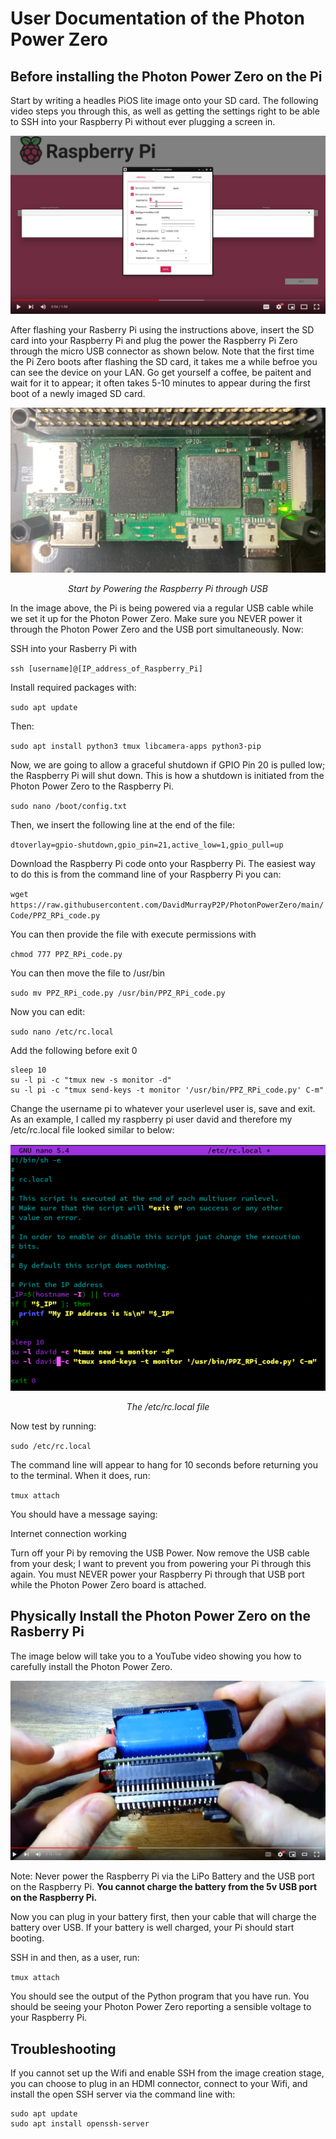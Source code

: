 # User Documentation of the Photon Power Zero

## Before installing the Photon Power Zero on the Pi ###
 
Start by writing a headles PiOS lite image onto your SD card. The following video steps you through this, as well as getting the settings right to be able to SSH into your Raspberry Pi without ever plugging a screen in.


[![Video Thumbnail](img/SD_card_install.png)]( https://youtu.be/duxeGzRcJmE "Physically Installing the Photon Powre Zero on the Raspberry Pi Zero")


After flashing your Rasberry Pi using the instructions above, insert the SD card into your Raspberry Pi and plug the power the Raspberry Pi Zero through the micro USB connector as shown below. Note that the first time the Pi Zero boots after flashing the SD card, it takes me a while befroe you can see the device on your LAN. Go get yourself a coffee, be paitent and wait for it to appear; it often takes 5-10 minutes to appear during the first boot of a newly imaged SD card.

![Alt text](img/RPi.jpg?raw=true "Title")<p style="text-align:center; font-style:italic;">Start by Powering the Raspberry Pi through USB

In the image above, the Pi is being powered via a regular USB cable while we set it up for the Photon Power Zero. Make sure you NEVER power it through the Photon Power Zero and the USB port simultaneously. Now:

SSH into your Rasberry Pi with

`ssh [username]@[IP_address_of_Raspberry_Pi]`

Install required packages with:

`sudo apt update`

Then:

`sudo apt install python3 tmux libcamera-apps python3-pip`

Now, we are going to allow a graceful shutdown if GPIO Pin 20 is pulled low; the Raspberry Pi will shut down. This is how a shutdown is initiated from the Photon Power Zero to the Raspberry Pi.

`sudo nano /boot/config.txt`

Then, we insert the following line at the end of the file:

`dtoverlay=gpio-shutdown,gpio_pin=21,active_low=1,gpio_pull=up`

Download the Raspberry Pi code onto your Raspberry Pi. The easiest way to do this is from the command line of your Raspberry Pi you can:

`wget https://raw.githubusercontent.com/DavidMurrayP2P/PhotonPowerZero/main/Code/PPZ_RPi_code.py`

You can then provide the file with execute permissions with

`chmod 777 PPZ_RPi_code.py`

You can then move the file to /usr/bin

`sudo mv PPZ_RPi_code.py /usr/bin/PPZ_RPi_code.py`

Now you can edit:

`sudo nano /etc/rc.local`

Add the following before exit 0

```
sleep 10
su -l pi -c "tmux new -s monitor -d"
su -l pi -c "tmux send-keys -t monitor '/usr/bin/PPZ_RPi_code.py' C-m"
```

Change the username pi to whatever your userlevel user is, save and exit. As an example, I called my raspberry pi user david and therefore my /etc/rc.local file looked similar to below: 

![Alt text](img/rclocal.png?raw=true "Title")<p style="text-align:center; font-style:italic;">The /etc/rc.local file

Now test by running:

`sudo /etc/rc.local`

The command line will appear to hang for 10 seconds before returning you to the terminal. When it does, run:

`tmux attach`

You should have a message saying:

Internet connection working

Turn off your Pi by removing the USB Power. Now remove the USB cable from your desk; I want to prevent you from powering your Pi through this again. You must NEVER power your Raspberry Pi through that USB port while the Photon Power Zero board is attached.

## Physically Install the Photon Power Zero on the Rasberry Pi

The image below will take you to a YouTube video showing you how to carefully install the Photon Power Zero.

[![Video Thumbnail](img/Installing_PPZ_thumb.png)]( https://youtu.be/dVccMCOYDCo "Physically Installing the Photon Powre Zero on the Raspberry Pi Zero")

Note: Never power the Raspberry Pi via the LiPo Battery and the USB port on the Raspberry Pi. **You cannot charge the battery from the 5v USB port on the Raspberry Pi.**

Now you can plug in your battery first, then your cable that will charge the battery over USB. If your battery is well charged, your Pi should start booting.

SSH in and then, as a user, run:

`tmux attach`

You should see the output of the Python program that you have run. You should be seeing your Photon Power Zero reporting a sensible voltage to your Raspberry Pi.


## Troubleshooting ##

If you cannot set up the Wifi and enable SSH from the image creation stage, you can choose to plug in an HDMI connector, connect to your Wifi, and install the open SSH server via the command line with:

```
sudo apt update
sudo apt install openssh-server
```


